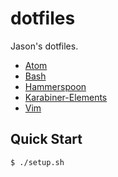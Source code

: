 # dotfiles

Jason's dotfiles.

- [Atom](/atom/#atom)
- [Bash](/bash/#bash)
- [Hammerspoon](/hammerspoon/#hammerspoon)
- [Karabiner-Elements](/karabiner/#karabiner-elements)
- [Vim](/vim/#vim)

## Quick Start

```sh
$ ./setup.sh
```
